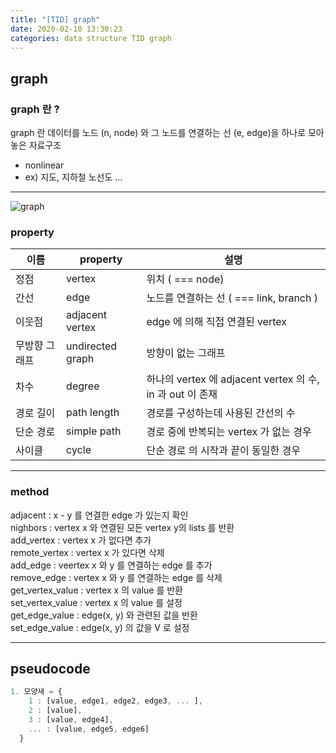 ```yaml
---
title: "[TID] graph"
date: 2020-02-10 13:30:23
categories: data structure TID graph
---
```


## graph  

### graph 란 ?  
graph 란 데이터를 노드 (n, node) 와 그 노드를 연결하는 선 (e, edge)을 하나로 모아 놓은 자료구조  
- nonlinear  
- ex) 지도, 지하철 노선도 ...  

---

![graph](https://www.geeksforgeeks.org/wp-content/uploads/undirectedgraph.png)  
### property   
 이름 | property | 설명 
 --- | --- | --- 
 정점 | vertex | 위치 ( === node) 
 간선 | edge | 노드를 연결하는 선 ( === link, branch ) 
 이웃점 | adjacent vertex | edge 에 의해 직접 연결된 vertex 
 무방향 그래프 | undirected graph | 방향이 없는 그래프 
 차수 | degree | 하나의 vertex 에 adjacent vertex 의 수, in 과 out 이 존재 
 경로 길이 | path length | 경로를 구성하는데 사용된 간선의 수 
 단순 경로 | simple path | 경로 중에 반복되는 vertex 가 없는 경우 
 사이클 | cycle | 단순 경로 의 시작과 끝이 동일한 경우 

---  
### method   

adjacent : x - y 를 연결한 edge 가 있는지 확인  
nighbors : vertex x 와 연결된 모든 vertex y의 lists 를 반환  
add_vertex : vertex x 가 없다면 추가  
remote_vertex : vertex x 가 있다면 삭제  
add_edge : veertex x 와 y 를 연결하는 edge 를 추가  
remove_edge : vertex x 와 y 를 연결하는 edge 를 삭제  
get_vertex_value : vertex x 의 value 를 반환  
set_vertex_value : vertex x 의 value 를 설정  
get_edge_value : edge(x, y) 와 관련된 값을 반환  
set_edge_value : edge(x, y) 의 값을 V 로 설정  

---

## pseudocode  

```js
1. 모양새 = {
    1 : [value, edge1, edge2, edge3, ... ],
    2 : [value],
    3 : [value, edge4],
    ... : [value, edge5, edge6]
  }
```
